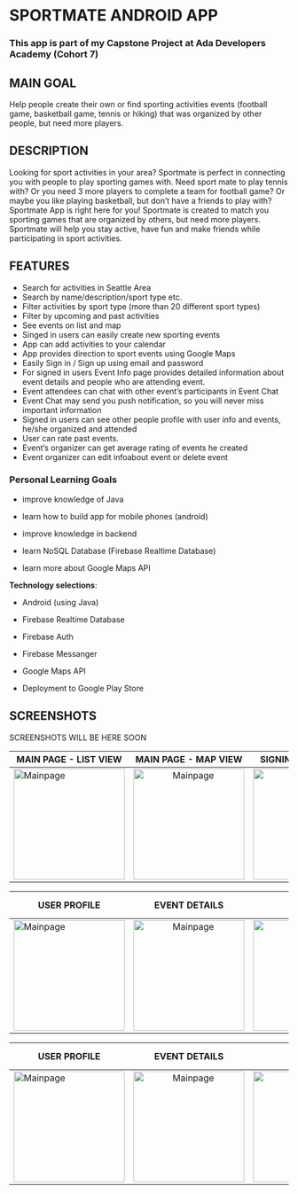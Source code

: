 # SPORTMATE ANDROID APP
### This app is part of my Capstone Project at Ada Developers Academy (Cohort 7)

## MAIN GOAL
Help people create their own or find sporting activities events (football game, basketball game, tennis or hiking) that was organized by other people, but need more players.

## DESCRIPTION
Looking for sport activities in your area? Sportmate is perfect in connecting you with people to play sporting games with. Need sport mate to play tennis with? Or you need 3 more players to complete a team for football game? Or maybe you like playing  basketball, but don’t have a friends to play with? Sportmate App is right here for you!
Sportmate is created to match you sporting games that are organized by others, but need more players. 
Sportmate will help you stay active, have fun and make friends while  participating in sport activities.

## FEATURES
* Search for activities in Seattle Area
* Search by name/description/sport type etc.
* Filter activities by sport type (more than 20 different sport types)
* Filter by upcoming and past activities
* See events on list and map
* Singed in users can  easily create new sporting events
* App can add activities to your calendar
* App provides direction to sport events using Google Maps
* Easily Sign in / Sign up using email and password
* For signed in users Event Info page provides detailed information about event details and people who are attending event.
* Event attendees can chat with other event’s participants in Event Chat
* Event Chat may send you push notification, so you will never miss important information
* Signed in users can see other people profile with user info and events, he/she organized and attended
* User can rate past events.
* Event’s organizer can get average rating of events he created
* Event organizer can edit infoabout event or delete event


### Personal Learning Goals
 *  improve knowledge of Java
 
 *  learn how to build app for mobile phones (android)
 
 *  improve knowledge in backend
 
 *  learn NoSQL Database (Firebase Realtime Database)
 
 * learn more about Google Maps API 

 __Technology selections__:
 
 * Android (using Java)
  
 * Firebase Realtime Database
 
 * Firebase Auth
 
 * Firebase Messanger 
 
 * Google Maps API
 
 * Deployment to Google Play Store
 


## SCREENSHOTS
SCREENSHOTS WILL BE HERE SOON

| MAIN PAGE - LIST VIEW   |      MAIN PAGE - MAP VIEW      |  SIGNIN / SIGN UP FORM |
|----------|:-------------:|------:|
| <img src="https://github.com/natalia-ku/Capstone/blob/master/screenshots/Main_List.png" alt="Mainpage" width= "200px"/> |  <img src="https://github.com/natalia-ku/Capstone/blob/master/screenshots/Main_Map.png" alt="Mainpage" width= "200px"/>  | <img src="https://github.com/natalia-ku/Capstone/blob/master/screenshots/Main_Drawer.png" alt="Mainpage" width= "200px"/>|


| USER PROFILE  |      EVENT DETAILS     |  LIST OF EVENT PARTICIPANTS |
|----------|:-------------:|------:|
| <img src="https://github.com/natalia-ku/Capstone/blob/master/screenshots/Event_Info.png" alt="Mainpage" width= "200px"/>  |  <img src="https://github.com/natalia-ku/Capstone/blob/master/screenshots/Profile.png" alt="Mainpage" width= "200px"/>  | <img src="https://github.com/natalia-ku/Capstone/blob/master/screenshots/User_Chats.png" alt="Mainpage" width= "200px"/>|

| USER PROFILE  |      EVENT DETAILS     |  LIST OF EVENT PARTICIPANTS |
|----------|:-------------:|------:|
| <img src="https://github.com/natalia-ku/Capstone/blob/master/screenshots/Chat.png" alt="Mainpage" width= "200px"/>  |  <img src="https://github.com/natalia-ku/Capstone/blob/master/screenshots/Rate_Past_Trips.png" alt="Mainpage" width= "200px"/>  | <img src="https://github.com/natalia-ku/Capstone/blob/master/screenshots/Rating.png" alt="Mainpage" width= "200px"/>|

